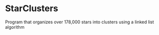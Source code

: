# StarClusters
Program that organizes over 178,000 stars into clusters using a linked list algorithm
